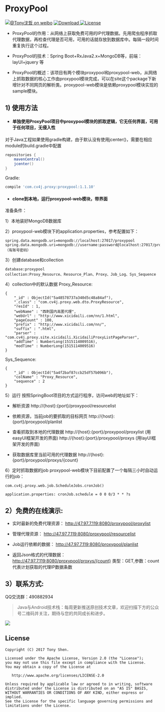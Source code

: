 # ProxyPool

[![@Tony沈哲 on weibo](https://img.shields.io/badge/weibo-%40Tony%E6%B2%88%E5%93%B2-blue.svg)](http://www.weibo.com/fengzhizi715)
 [ ![Download](https://api.bintray.com/packages/fengzhizi715/maven/proxypool/images/download.svg) ](https://bintray.com/fengzhizi715/maven/proxypool/_latestVersion)
[![License](https://img.shields.io/badge/license-Apache%202-lightgrey.svg)](https://www.apache.org/licenses/LICENSE-2.0.html)


+ ProxyPool的作用：从网络上获取免费可用的IP代理数据。先用爬虫程序抓取代理数据，再检查代理是否可用，可用的话就存放到数据库中。每隔一段时间重复执行这个过程。

+ ProxyPool的技术：Spring Boot+RxJava2.x+MongoDB等，前端：layUI+jquery 等

+ ProxyPool的概述：该项目有两个模块proxypool和proxypool-web，从网络上抓取数据的核心工作由proxypool模块完成，可以在site这个package下新增针对不同网页的解析类。proxypool-web模块是依赖proxypool模块实现的sample模块。

## 1) 使用方法
+ #### 单独使用ProxyPool项目中proxypool模块的抓取逻辑，它无任何界面，可用于任何项目，无侵入性

对于Java工程如果使用gradle构建，由于默认没有使用jcenter()，需要在相应module的build.gradle中配置
```groovy
repositories {
    mavenCentral()
    jcenter()
}
```
Gradle:

```groovy
compile 'com.cv4j.proxy:proxypool:1.1.10'
```

+ ####  clone到本地，运行proxypool-web模块，带界面
准备条件：

1）本地装好MongoDB数据库

2）proxypool-web模块下的application.properties，参考配置如下：
```
spring.data.mongodb.uri=mongodb://localhost:27017/proxypool
spring.data.mongodb.uri=mongodb://username:password@localhost:27017/proxypool （有账号密码）
```
3）创建database和collection
```
database:proxypool
collection:Proxy_Resource、Resource_Plan、Proxy、Job_Log、Sys_Sequence
```
4）collection中的默认数据
Proxy_Resource:
```
{
    "_id" : ObjectId("5a48578737a340d5c48a84af"),
    "_class" : "com.cv4j.proxy.web.dto.ProxyResource",
    "resId" : 1,
    "webName" : "西刺国内高匿代理",
    "webUrl" : "http://www.xicidaili.com/nn/1.html",
    "pageCount" : 100,
    "prefix" : "http://www.xicidaili.com/nn/",
    "suffix" : ".html",
    "parser" : "com.cv4j.proxy.site.xicidaili.XicidailiProxyListPageParser",
    "addTime" : NumberLong(1515114009516),
    "modTime" : NumberLong(1515114009516)
}
```
Sys_Sequence:
```
{
    "_id" : ObjectId("5a4f2baf87ccb25df57b096b"),
    "colName" : "Proxy_Resource",
    "sequence" : 2
}
```

5）运行
按照SpringBoot项目的方式运行程序，访问web的地址如下：
+ 解析资源
http://{host}:{port}/proxypool/resourcelist

+ 依赖资源，当前job的要抓取的目标网页
http://{host}:{port}/proxypool/planlist

+ 查看抓取到本地的代理数据
http://{host}:{port}/proxypool/proxylist (用easyUI框架开发的界面)
http://{host}:{port}/proxypool/proxys   (用layUI框架开发的界面)

+ 获取数据库里当前可用的代理数据
http://{host}:{port}/proxypool/proxys/{count}

6）定时抓取数据的job
proxypool-web模块下目前配置了一个每隔三小时自动运行的job：

```
com.cv4j.proxy.web.job.ScheduleJobs.cronJob()
```

```
application.properties: cronJob.schedule = 0 0 0/3 * * ?s
```

## 2）免费的在线演示:
 
+ 实时最新的免费代理资源：
http://47.97.7.119:8080/proxypool/proxylist

+ 管理代理资源：
http://47.97.7.119:8080/proxypool/resourcelist

+ Job运行依赖的数据：
http://47.97.7.119:8080/proxypool/planlist

+ 返回Json格式的代理数据：
http://47.97.7.119:8080/proxypool/proxys/{count}
类型：GET,参数：count代表计划获取的代理IP数据条数

## 3）联系方式: 

QQ交流群：490882934


> Java与Android技术栈：每周更新推送原创技术文章，欢迎扫描下方的公众号二维码并关注，期待与您的共同成长和进步。

![](https://user-gold-cdn.xitu.io/2018/7/24/164cc729c7c69ac1?w=344&h=344&f=jpeg&s=9082)

License
-------

    Copyright (C) 2017 Tony Shen.

    Licensed under the Apache License, Version 2.0 (the "License");
    you may not use this file except in compliance with the License.
    You may obtain a copy of the License at

       http://www.apache.org/licenses/LICENSE-2.0

    Unless required by applicable law or agreed to in writing, software
    distributed under the License is distributed on an "AS IS" BASIS,
    WITHOUT WARRANTIES OR CONDITIONS OF ANY KIND, either express or implied.
    See the License for the specific language governing permissions and
    limitations under the License.
